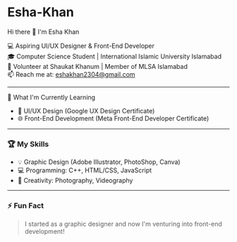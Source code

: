 # Esha-Khan
Hi there 👋 I'm Esha Khan

💻 Aspiring UI/UX Designer & Front-End Developer  
🎓 Computer Science Student | International Islamic University Islamabad  
🌟 Volunteer at Shaukat Khanum | Member of MLSA Islamabad  
📫 Reach me at: eshakhan2304@gmail.com  

---

🚀 What I'm Currently Learning
- 📱 UI/UX Design (Google UX Design Certificate)
- 🌐 Front-End Development (Meta Front-End Developer Certificate)

---

### 🏆 My Skills
- 💡 Graphic Design (Adobe Illustrator, PhotoShop,  Canva)
- 💻 Programming: C++, HTML/CSS, JavaScript
- 🎨 Creativity: Photography, Videography  

---

### ⚡ Fun Fact
> I started as a graphic designer and now I'm venturing into front-end development!  
